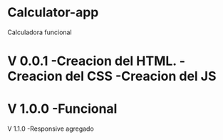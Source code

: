 # Calculator-app
Calculadora funcional

V 0.0.1 
-Creacion del HTML.
-Creacion del CSS
-Creacion del JS
=====================
V 1.0.0
-Funcional
=====================
V 1.1.0
-Responsive agregado

